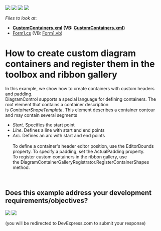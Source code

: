 <!-- default badges list -->
![](https://img.shields.io/endpoint?url=https://codecentral.devexpress.com/api/v1/VersionRange/128585369/24.2.1%2B)
[![](https://img.shields.io/badge/Open_in_DevExpress_Support_Center-FF7200?style=flat-square&logo=DevExpress&logoColor=white)](https://supportcenter.devexpress.com/ticket/details/T466447)
[![](https://img.shields.io/badge/📖_How_to_use_DevExpress_Examples-e9f6fc?style=flat-square)](https://docs.devexpress.com/GeneralInformation/403183)
[![](https://img.shields.io/badge/💬_Leave_Feedback-feecdd?style=flat-square)](#does-this-example-address-your-development-requirementsobjectives)
<!-- default badges end -->
<!-- default file list -->
*Files to look at*:

* **[CustomContainers.xml](./CS/XtraDiagram.CreateCustomContainers/CustomContainers.xml) (VB: [CustomContainers.xml](./VB/XtraDiagram.CreateCustomContainers/CustomContainers.xml))**
* [Form1.cs](./CS/XtraDiagram.CreateCustomContainers/Form1.cs) (VB: [Form1.vb](./VB/XtraDiagram.CreateCustomContainers/Form1.vb))
<!-- default file list end -->
# How to create custom diagram containers and register them in the toolbox and ribbon gallery


In this example, we show how to create containers with custom headers and padding. <br>DiagramControl supports a special language for defining containers. The root element that contains a container description is <em>ContainerShapeTemplate</em>. This element describes a container contour and may contain several segments

* <em>Start</em>. Specifies the start point
* <em>Line</em>. Defines a line with start and end points
* <em>Arc</em>. Defines an arc with start and end points<br><br>To define a container's header editor position, use the EditorBounds property. To specify a padding, set the ActualPadding property.<br>To register custom containers in the ribbon gallery, use the DiagramContainerGalleryRegistrator.RegisterContainerShapes method.

<br/>


<!-- feedback -->
## Does this example address your development requirements/objectives?

[<img src="https://www.devexpress.com/support/examples/i/yes-button.svg"/>](https://www.devexpress.com/support/examples/survey.xml?utm_source=github&utm_campaign=how-to-create-custom-diagram-containers-and-register-them-in-the-toolbox-and-ribbon-gallery-t466447&~~~was_helpful=yes) [<img src="https://www.devexpress.com/support/examples/i/no-button.svg"/>](https://www.devexpress.com/support/examples/survey.xml?utm_source=github&utm_campaign=how-to-create-custom-diagram-containers-and-register-them-in-the-toolbox-and-ribbon-gallery-t466447&~~~was_helpful=no)

(you will be redirected to DevExpress.com to submit your response)
<!-- feedback end -->

